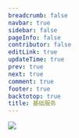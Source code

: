 ```yaml
---
breadcrumb: false
navbar: true
sidebar: false
pageInfo: false
contributor: false
editLink: true
updateTime: true
prev: true
next: true
comment: true
footer: true
backtotop: true
title: 基础服务
---
```


![](https://img.springlearn.cn/blog/30b59e08e1427ad8f1bb46ba59717489.png)
